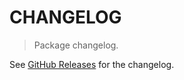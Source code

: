 # CHANGELOG

> Package changelog.

See [GitHub Releases](https://github.com/stdlib-js/stats-base-dists-discrete-uniform-stdev/releases) for the changelog.